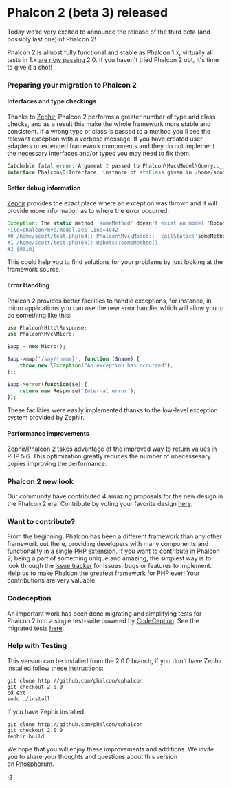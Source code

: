 <!--
slug: phalcon-2-beta-3-released
date: Wed Oct 15 2014 11:58:00 GMT-0400 (EDT)
tags: phalcon, phalcon2, phalconphp, zephir
title: Phalcon 2 (beta 3) released
id: 100083107700
link: http://blog.phalconphp.com/post/100083107700/phalcon-2-beta-3-released
raw: {"blog_name":"phalconphp","id":100083107700,"post_url":"http://blog.phalconphp.com/post/100083107700/phalcon-2-beta-3-released","slug":"phalcon-2-beta-3-released","type":"text","date":"2014-10-15 15:58:00 GMT","timestamp":1413388680,"state":"published","format":"html","reblog_key":"cG6rnFZD","tags":["phalcon","phalcon2","phalconphp","zephir"],"short_url":"http://tmblr.co/Z6Pumv1TDQmTq","highlighted":[],"note_count":5,"title":"Phalcon 2 (beta 3) released","body":"<p>Today we&rsquo;re very excited to announce the release of the third beta (and possibly last one) of Phalcon 2!</p>\n<p>Phalcon 2 is almost fully functional and stable as Phalcon 1.x, virtually all tests in 1.x <a href=\"https://travis-ci.org/phalcon/cphalcon/builds/38007986\">are now passing</a> 2.0. If you haven&rsquo;t tried Phalcon 2 out, it&rsquo;s time to give it a shot!</p>\n<h3>Preparing your migration to Phalcon 2</h3>\n<h4>Interfaces and type checkings</h4>\n<p>Thanks to <a href=\"http://www.zephir-lang.org\">Zephir</a>, Phalcon 2 performs a greater number of type and class checks, and as a result this make the whole framework more stable and consistent. If a wrong type or class is passed to a method you&rsquo;ll see the relevant exception with a verbose message. If you have created user adapters or extended framework components and they do not implement the necessary interfaces and/or types you may need to fix them.</p>\n<pre class=\"sh_php sh_sourceCode\">Catchable fatal error: Argument 2 passed to Phalcon\\Mvc\\Model\\Query::__construct() must implement \ninterface Phalcon\\DiInterface, instance of stdClass given in /home/scott/test.php on line 17\n</pre>\n<h4>Better debug information</h4>\n<p><a href=\"http://zephir-lang.com/\">Zephir</a> provides the exact place where an exception was thrown and it will provide more information as to where the error occurred.</p>\n<pre class=\"sh_php sh_sourceCode\">Exception: The static method 'someMethod' doesn't exist on model 'Robots'\nFile=phalcon/mvc/model.zep Line=4042\n#0 /home/scott/test.php(64): Phalcon\\Mvc\\Model::__callStatic('someMethod', Array)\n#1 /home/scott/test.php(64): Robots::someMethod()\n#2 {main}\n</pre>\n<p>This could help you to find solutions for your problems by just looking at the framework source.</p>\n<h4>Error Handling</h4>\n<p>Phalcon 2 provides better facilities to handle exceptions, for instance, in micro applications you can use the new error handler which will allow you to do something like this:</p>\n<pre class=\"sh_php sh_sourceCode\">use Phalcon\\Http\\Response;\nuse Phalcon\\Mvc\\Micro;\n\n$app = new Micro();\n\n$app-&gt;map('/say/{name}', function ($name) {\n    throw new \\Exception(\"An exception has occurred\");\n});\n\n$app-&gt;error(function($e) {\n\treturn new Response('Internal error');\t\t\n});\n</pre>\n<p>These facilities were easily implemented thanks to the low-level exception system provided by Zephir.</p>\n<h4>Performance Improvements</h4>\n<p>Zephir/Phalcon 2 takes advantage of the <a href=\"http://lxr.php.net/xref/PHP_5_6/UPGRADING.INTERNALS#56\">improved way to return values</a> in PHP 5.6. This optimization greatly reduces the number of unecessesary copies improving the performance.</p>\n<h3>Phalcon 2 new look</h3>\n<p>Our community have contributed 4 amazing proposals for the new design in the Phalcon 2 era. Contribute by voting your favorite design <a href=\"http://survey.phalconphp.com\">here</a>.</p>\n<h3>Want to contribute?</h3>\n<p>From the beginning, Phalcon has been a different framework than any other framework out there, providing developers with many components and functionality in a single PHP extension. If you want to contribute in Phalcon 2, being a part of something unique and amazing, the simplest way is to look through the <a href=\"https://github.com/phalcon/cphalcon\">issue tracker</a> for issues, bugs or features to implement. Help us to make Phalcon the greatest framework for PHP ever! Your contributions are very valuable.</p>\n<h3>Codeception</h3>\n<p>An important work has been done migrating and simplifying tests for Phalcon 2 into a single test-suite powered by <a href=\"http://codeception.com/\">CodeCeption</a>. See the migrated tests <a href=\"https://github.com/phalcon/cphalcon/tree/2.0.0/tests\">here</a>.</p>\n<h3>Help with Testing</h3>\n<p>This version can be installed from the 2.0.0 branch, if you don't have Zephir installed follow these instructions:</p>\n<pre class=\"sh_sh sh_sourceCode\">git clone <a href=\"http://github.com/phalcon/cphalcon\">http://github.com/phalcon/cphalcon</a>\ngit checkout 2.0.0\ncd ext\nsudo ./install\n</pre>\n<p>If you have Zephir installed:</p>\n<pre class=\"sh_sh sh_sourceCode\">git clone <a href=\"http://github.com/phalcon/cphalcon\">http://github.com/phalcon/cphalcon</a>\ngit checkout 2.0.0\nzephir build\n</pre>\n<p>We hope that you will enjoy these improvements and additions. We invite you to share your thoughts and questions about this version on <a href=\"http://forum.phalconphp.com/\">Phosphorum</a>.</p>\n<p>;3</p>","reblog":{"tree_html":"","comment":"<p>Today we&rsquo;re very excited to announce the release of the third beta (and possibly last one) of Phalcon 2!</p>\n<p>Phalcon 2 is almost fully functional and stable as Phalcon 1.x, virtually all tests in 1.x <a href=\"https://travis-ci.org/phalcon/cphalcon/builds/38007986\">are now passing</a> 2.0. If you haven&rsquo;t tried Phalcon 2 out, it&rsquo;s time to give it a shot!</p>\n<h3>Preparing your migration to Phalcon 2</h3>\n<h4>Interfaces and type checkings</h4>\n<p>Thanks to <a href=\"http://www.zephir-lang.org\">Zephir</a>, Phalcon 2 performs a greater number of type and class checks, and as a result this make the whole framework more stable and consistent. If a wrong type or class is passed to a method you&rsquo;ll see the relevant exception with a verbose message. If you have created user adapters or extended framework components and they do not implement the necessary interfaces and/or types you may need to fix them.</p>\n<pre class=\"sh_php sh_sourceCode\">Catchable fatal error: Argument 2 passed to Phalcon\\Mvc\\Model\\Query::__construct() must implement \ninterface Phalcon\\DiInterface, instance of stdClass given in /home/scott/test.php on line 17\n</pre>\n<h4>Better debug information</h4>\n<p><a href=\"http://zephir-lang.com/\">Zephir</a> provides the exact place where an exception was thrown and it will provide more information as to where the error occurred.</p>\n<pre class=\"sh_php sh_sourceCode\">Exception: The static method 'someMethod' doesn't exist on model 'Robots'\nFile=phalcon/mvc/model.zep Line=4042\n#0 /home/scott/test.php(64): Phalcon\\Mvc\\Model::__callStatic('someMethod', Array)\n#1 /home/scott/test.php(64): Robots::someMethod()\n#2 {main}\n</pre>\n<p>This could help you to find solutions for your problems by just looking at the framework source.</p>\n<h4>Error Handling</h4>\n<p>Phalcon 2 provides better facilities to handle exceptions, for instance, in micro applications you can use the new error handler which will allow you to do something like this:</p>\n<pre class=\"sh_php sh_sourceCode\">use Phalcon\\Http\\Response;\nuse Phalcon\\Mvc\\Micro;\n\n$app = new Micro();\n\n$app-&gt;map('/say/{name}', function ($name) {\n    throw new \\Exception(\"An exception has occurred\");\n});\n\n$app-&gt;error(function($e) {\n\treturn new Response('Internal error');\t\t\n});\n</pre>\n<p>These facilities were easily implemented thanks to the low-level exception system provided by Zephir.</p>\n<h4>Performance Improvements</h4>\n<p>Zephir/Phalcon 2 takes advantage of the <a href=\"http://lxr.php.net/xref/PHP_5_6/UPGRADING.INTERNALS#56\">improved way to return values</a> in PHP 5.6. This optimization greatly reduces the number of unecessesary copies improving the performance.</p>\n<h3>Phalcon 2 new look</h3>\n<p>Our community have contributed 4 amazing proposals for the new design in the Phalcon 2 era. Contribute by voting your favorite design <a href=\"http://survey.phalconphp.com\">here</a>.</p>\n<h3>Want to contribute?</h3>\n<p>From the beginning, Phalcon has been a different framework than any other framework out there, providing developers with many components and functionality in a single PHP extension. If you want to contribute in Phalcon 2, being a part of something unique and amazing,&nbsp;the simplest way is to look through the <a href=\"https://github.com/phalcon/cphalcon\">issue tracker</a> for issues, bugs or features to implement. Help us to make Phalcon the greatest framework for PHP ever! Your contributions are very valuable.</p>\n<h3>Codeception</h3>\n<p>An important work has been done migrating and simplifying tests for Phalcon 2 into a single test-suite powered by <a href=\"http://codeception.com/\">CodeCeption</a>. See the migrated tests <a href=\"https://github.com/phalcon/cphalcon/tree/2.0.0/tests\">here</a>.</p>\n<h3>Help with Testing</h3>\n<p>This version can be installed from the 2.0.0 branch, if you don&rsquo;t have Zephir installed follow these instructions:</p>\n<pre class=\"sh_sh sh_sourceCode\">git clone <a href=\"http://github.com/phalcon/cphalcon\">http://github.com/phalcon/cphalcon</a>\ngit checkout 2.0.0\ncd ext\nsudo ./install\n</pre>\n<p>If you have Zephir installed:</p>\n<pre class=\"sh_sh sh_sourceCode\">git clone <a href=\"http://github.com/phalcon/cphalcon\">http://github.com/phalcon/cphalcon</a>\ngit checkout 2.0.0\nzephir build\n</pre>\n<p>We hope that you will enjoy these improvements and additions. We invite you to share your thoughts and questions about this version on&nbsp;<a href=\"http://forum.phalconphp.com/\">Phosphorum</a>.</p>\n<p>;3</p>"},"trail":[{"blog":{"name":"phalconphp","theme":{"header_full_width":1117,"header_full_height":426,"header_focus_width":758,"header_focus_height":426,"avatar_shape":"square","background_color":"#FAFAFA","body_font":"Helvetica Neue","header_bounds":"0,937,426,179","header_image":"http://static.tumblr.com/be2b0380984b972b47699d457f4c0ffb/ivjir8a/815nn0qo7/tumblr_static_28z87js742xwowwo0kco04ogs.jpg","header_image_focused":"http://static.tumblr.com/be2b0380984b972b47699d457f4c0ffb/ivjir8a/laHnn0qo9/tumblr_static_tumblr_static_28z87js742xwowwo0kco04ogs_focused_v3.jpg","header_image_scaled":"http://static.tumblr.com/be2b0380984b972b47699d457f4c0ffb/ivjir8a/815nn0qo7/tumblr_static_28z87js742xwowwo0kco04ogs_2048_v2.jpg","header_stretch":true,"link_color":"#529ECC","show_avatar":true,"show_description":true,"show_header_image":true,"show_title":true,"title_color":"#444444","title_font":"Gibson","title_font_weight":"bold"}},"post":{"id":"100083107700"},"content":"<p>Today we're very excited to announce the release of the third beta (and possibly last one) of Phalcon 2!</p>\n<p>Phalcon 2 is almost fully functional and stable as Phalcon 1.x, virtually all tests in 1.x <a href=\"https://travis-ci.org/phalcon/cphalcon/builds/38007986\">are now passing</a> 2.0. If you haven't tried Phalcon 2 out, it's time to give it a shot!</p>\n<h3>Preparing your migration to Phalcon 2</h3>\n<h4>Interfaces and type checkings</h4>\n<p>Thanks to <a href=\"http://www.zephir-lang.org\">Zephir</a>, Phalcon 2 performs a greater number of type and class checks, and as a result this make the whole framework more stable and consistent. If a wrong type or class is passed to a method you'll see the relevant exception with a verbose message. If you have created user adapters or extended framework components and they do not implement the necessary interfaces and/or types you may need to fix them.</p>\n<pre class=\"sh_php sh_sourceCode\">Catchable fatal error: Argument 2 passed to Phalcon\\Mvc\\Model\\Query::__construct() must implement \ninterface Phalcon\\DiInterface, instance of stdClass given in /home/scott/test.php on line 17\n</pre>\n<h4>Better debug information</h4>\n<p><a href=\"http://zephir-lang.com/\">Zephir</a> provides the exact place where an exception was thrown and it will provide more information as to where the error occurred.</p>\n<pre class=\"sh_php sh_sourceCode\">Exception: The static method 'someMethod' doesn't exist on model 'Robots'\nFile=phalcon/mvc/model.zep Line=4042\n#0 /home/scott/test.php(64): Phalcon\\Mvc\\Model::__callStatic('someMethod', Array)\n#1 /home/scott/test.php(64): Robots::someMethod()\n#2 {main}\n</pre>\n<p>This could help you to find solutions for your problems by just looking at the framework source.</p>\n<h4>Error Handling</h4>\n<p>Phalcon 2 provides better facilities to handle exceptions, for instance, in micro applications you can use the new error handler which will allow you to do something like this:</p>\n<pre class=\"sh_php sh_sourceCode\">use Phalcon\\Http\\Response;\nuse Phalcon\\Mvc\\Micro;\n\n$app = new Micro();\n\n$app->map('/say/{name}', function ($name) {\n    throw new \\Exception(\"An exception has occurred\");\n});\n\n$app->error(function($e) {\n\treturn new Response('Internal error');\t\t\n});\n</pre>\n<p>These facilities were easily implemented thanks to the low-level exception system provided by Zephir.</p>\n<h4>Performance Improvements</h4>\n<p>Zephir/Phalcon 2 takes advantage of the <a href=\"http://lxr.php.net/xref/PHP_5_6/UPGRADING.INTERNALS#56\">improved way to return values</a> in PHP 5.6. This optimization greatly reduces the number of unecessesary copies improving the performance.</p>\n<h3>Phalcon 2 new look</h3>\n<p>Our community have contributed 4 amazing proposals for the new design in the Phalcon 2 era. Contribute by voting your favorite design <a href=\"http://survey.phalconphp.com\">here</a>.</p>\n<h3>Want to contribute?</h3>\n<p>From the beginning, Phalcon has been a different framework than any other framework out there, providing developers with many components and functionality in a single PHP extension. If you want to contribute in Phalcon 2, being a part of something unique and amazing, the simplest way is to look through the <a href=\"https://github.com/phalcon/cphalcon\">issue tracker</a> for issues, bugs or features to implement. Help us to make Phalcon the greatest framework for PHP ever! Your contributions are very valuable.</p>\n<h3>Codeception</h3>\n<p>An important work has been done migrating and simplifying tests for Phalcon 2 into a single test-suite powered by <a href=\"http://codeception.com/\">CodeCeption</a>. See the migrated tests <a href=\"https://github.com/phalcon/cphalcon/tree/2.0.0/tests\">here</a>.</p>\n<h3>Help with Testing</h3>\n<p>This version can be installed from the 2.0.0 branch, if you don't have Zephir installed follow these instructions:</p>\n<pre class=\"sh_sh sh_sourceCode\">git clone <a href=\"http://github.com/phalcon/cphalcon\">http://github.com/phalcon/cphalcon</a>\ngit checkout 2.0.0\ncd ext\nsudo ./install\n</pre>\n<p>If you have Zephir installed:</p>\n<pre class=\"sh_sh sh_sourceCode\">git clone <a href=\"http://github.com/phalcon/cphalcon\">http://github.com/phalcon/cphalcon</a>\ngit checkout 2.0.0\nzephir build\n</pre>\n<p>We hope that you will enjoy these improvements and additions. We invite you to share your thoughts and questions about this version on <a href=\"http://forum.phalconphp.com/\">Phosphorum</a>.</p>\n<p>;3</p>","content_raw":"<p>Today we're very excited to announce the release of the third beta (and possibly last one) of Phalcon 2!</p>\r\n<p>Phalcon 2 is almost fully functional and stable as Phalcon 1.x, virtually all tests in 1.x <a href=\"https://travis-ci.org/phalcon/cphalcon/builds/38007986\">are now passing</a> 2.0. If you haven't tried Phalcon 2 out, it's time to give it a shot!</p>\r\n<h3>Preparing your migration to Phalcon 2</h3>\r\n<h4>Interfaces and type checkings</h4>\r\n<p>Thanks to <a href=\"http://www.zephir-lang.org\">Zephir</a>, Phalcon 2 performs a greater number of type and class checks, and as a result this make the whole framework more stable and consistent. If a wrong type or class is passed to a method you'll see the relevant exception with a verbose message. If you have created user adapters or extended framework components and they do not implement the necessary interfaces and/or types you may need to fix them.</p>\r\n<pre class=\"sh_php sh_sourceCode\">Catchable fatal error: Argument 2 passed to Phalcon\\Mvc\\Model\\Query::__construct() must implement \r\ninterface Phalcon\\DiInterface, instance of stdClass given in /home/scott/test.php on line 17\r\n</pre>\r\n<h4>Better debug information</h4>\r\n<p><a href=\"http://zephir-lang.com/\">Zephir</a> provides the exact place where an exception was thrown and it will provide more information as to where the error occurred.</p>\r\n<pre class=\"sh_php sh_sourceCode\">Exception: The static method 'someMethod' doesn't exist on model 'Robots'\r\nFile=phalcon/mvc/model.zep Line=4042\r\n#0 /home/scott/test.php(64): Phalcon\\Mvc\\Model::__callStatic('someMethod', Array)\r\n#1 /home/scott/test.php(64): Robots::someMethod()\r\n#2 {main}\r\n</pre>\r\n<p>This could help you to find solutions for your problems by just looking at the framework source.</p>\r\n<h4>Error Handling</h4>\r\n<p>Phalcon 2 provides better facilities to handle exceptions, for instance, in micro applications you can use the new error handler which will allow you to do something like this:</p>\r\n<pre class=\"sh_php sh_sourceCode\">use Phalcon\\Http\\Response;\r\nuse Phalcon\\Mvc\\Micro;\r\n\r\n$app = new Micro();\r\n\r\n$app-&gt;map('/say/{name}', function ($name) {\r\n    throw new \\Exception(\"An exception has occurred\");\r\n});\r\n\r\n$app-&gt;error(function($e) {\r\n\treturn new Response('Internal error');\t\t\r\n});\r\n</pre>\r\n<p>These facilities were easily implemented thanks to the low-level exception system provided by Zephir.</p>\r\n<h4>Performance Improvements</h4>\r\n<p>Zephir/Phalcon 2 takes advantage of the <a href=\"http://lxr.php.net/xref/PHP_5_6/UPGRADING.INTERNALS#56\">improved way to return values</a> in PHP 5.6. This optimization greatly reduces the number of unecessesary copies improving the performance.</p>\r\n<h3>Phalcon 2 new look</h3>\r\n<p>Our community have contributed 4 amazing proposals for the new design in the Phalcon 2 era. Contribute by voting your favorite design <a href=\"http://survey.phalconphp.com\">here</a>.</p>\r\n<h3>Want to contribute?</h3>\r\n<p>From the beginning, Phalcon has been a different framework than any other framework out there, providing developers with many components and functionality in a single PHP extension. If you want to contribute in Phalcon 2, being a part of something unique and amazing,&nbsp;the simplest way is to look through the <a href=\"https://github.com/phalcon/cphalcon\">issue tracker</a> for issues, bugs or features to implement. Help us to make Phalcon the greatest framework for PHP ever! Your contributions are very valuable.</p>\r\n<h3>Codeception</h3>\r\n<p>An important work has been done migrating and simplifying tests for Phalcon 2 into a single test-suite powered by <a href=\"http://codeception.com/\">CodeCeption</a>. See the migrated tests <a href=\"https://github.com/phalcon/cphalcon/tree/2.0.0/tests\">here</a>.</p>\r\n<h3>Help with Testing</h3>\r\n<p>This version can be installed from the 2.0.0 branch, if you don&rsquo;t have Zephir installed follow these instructions:</p>\r\n<pre class=\"sh_sh sh_sourceCode\">git clone http://github.com/phalcon/cphalcon\r\ngit checkout 2.0.0\r\ncd ext\r\nsudo ./install\r\n</pre>\r\n<p>If you have Zephir installed:</p>\r\n<pre class=\"sh_sh sh_sourceCode\">git clone http://github.com/phalcon/cphalcon\r\ngit checkout 2.0.0\r\nzephir build\r\n</pre>\r\n<p>We hope that you will enjoy these improvements and additions. We invite you to share your thoughts and questions about this version on&nbsp;<a href=\"http://forum.phalconphp.com/\">Phosphorum</a>.</p>\r\n<p>;3</p>","is_current_item":true,"is_root_item":true}]}
publish: 2014-10-015
-->


Phalcon 2 (beta 3) released
===========================

Today we're very excited to announce the release of the third beta (and
possibly last one) of Phalcon 2!

Phalcon 2 is almost fully functional and stable as Phalcon 1.x,
virtually all tests in 1.x [are now
passing](https://travis-ci.org/phalcon/cphalcon/builds/38007986) 2.0. If
you haven't tried Phalcon 2 out, it's time to give it a shot!

### Preparing your migration to Phalcon 2

#### Interfaces and type checkings

Thanks to [Zephir](http://www.zephir-lang.org), Phalcon 2 performs a
greater number of type and class checks, and as a result this make the
whole framework more stable and consistent. If a wrong type or class is
passed to a method you'll see the relevant exception with a verbose
message. If you have created user adapters or extended framework
components and they do not implement the necessary interfaces and/or
types you may need to fix them.

```php
Catchable fatal error: Argument 2 passed to Phalcon\Mvc\Model\Query::__construct() must implement 
interface Phalcon\DiInterface, instance of stdClass given in /home/scott/test.php on line 17
```

#### Better debug information

[Zephir](http://zephir-lang.com/) provides the exact place where an
exception was thrown and it will provide more information as to where
the error occurred.

```php
Exception: The static method 'someMethod' doesn't exist on model 'Robots'
File=phalcon/mvc/model.zep Line=4042
#0 /home/scott/test.php(64): Phalcon\Mvc\Model::__callStatic('someMethod', Array)
#1 /home/scott/test.php(64): Robots::someMethod()
#2 {main}
```

This could help you to find solutions for your problems by just looking
at the framework source.

#### Error Handling

Phalcon 2 provides better facilities to handle exceptions, for instance,
in micro applications you can use the new error handler which will allow
you to do something like this:

```php
use Phalcon\Http\Response;
use Phalcon\Mvc\Micro;

$app = new Micro();

$app->map('/say/{name}', function ($name) {
    throw new \Exception("An exception has occurred");
});

$app->error(function($e) {
    return new Response('Internal error');      
});
```

These facilities were easily implemented thanks to the low-level
exception system provided by Zephir.

#### Performance Improvements

Zephir/Phalcon 2 takes advantage of the [improved way to return
values](http://lxr.php.net/xref/PHP_5_6/UPGRADING.INTERNALS#56) in PHP
5.6. This optimization greatly reduces the number of unecessesary copies
improving the performance.

### Phalcon 2 new look

Our community have contributed 4 amazing proposals for the new design in
the Phalcon 2 era. Contribute by voting your favorite design
[here](http://survey.phalconphp.com).

### Want to contribute?

From the beginning, Phalcon has been a different framework than any
other framework out there, providing developers with many components and
functionality in a single PHP extension. If you want to contribute in
Phalcon 2, being a part of something unique and amazing, the simplest
way is to look through the [issue
tracker](https://github.com/phalcon/cphalcon) for issues, bugs or
features to implement. Help us to make Phalcon the greatest framework
for PHP ever! Your contributions are very valuable.

### Codeception

An important work has been done migrating and simplifying tests for
Phalcon 2 into a single test-suite powered by
[CodeCeption](http://codeception.com/). See the migrated tests
[here](https://github.com/phalcon/cphalcon/tree/2.0.0/tests).

### Help with Testing

This version can be installed from the 2.0.0 branch, if you don't have
Zephir installed follow these instructions:

```
git clone http://github.com/phalcon/cphalcon
git checkout 2.0.0
cd ext
sudo ./install
```

If you have Zephir installed:

```
git clone http://github.com/phalcon/cphalcon
git checkout 2.0.0
zephir build
```

We hope that you will enjoy these improvements and additions. We invite
you to share your thoughts and questions about this version
on [Phosphorum](http://forum.phalconphp.com/).

;3

